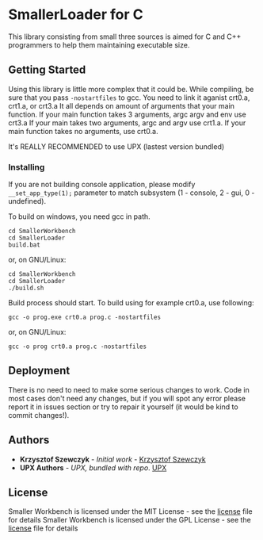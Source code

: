 # SmallerLoader for C

This library consisting from small three sources is aimed for C and C++ programmers to
help them maintaining executable size.

## Getting Started

Using this library is little more complex that it could be. While compiling, be sure that you pass `-nostartfiles` to gcc.
You need to link it aganist crt0.a, crt1.a, or crt3.a It all depends on amount of arguments that your main function.
If your main function takes 3 arguments, argc argv and env use crt3.a If your main takes two arguments, argc and argv use
crt1.a. If your main function takes no arguments, use crt0.a. 

It's REALLY RECOMMENDED to use UPX (lastest version bundled)

### Installing

If you are not building console application, please modify `__set_app_type(1);` parameter to match subsystem (1 - console,
2 - gui, 0 - undefined). 

To build on windows, you need gcc in path.

```
cd SmallerWorkbench
cd SmallerLoader
build.bat
```

or, on GNU/Linux:

```
cd SmallerWorkbench
cd SmallerLoader
./build.sh
```

Build process should start. To build using for example crt0.a, use following:

```
gcc -o prog.exe crt0.a prog.c -nostartfiles
```

or, on GNU/Linux:

```
gcc -o prog crt0.a prog.c -nostartfiles
```

## Deployment

There is no need to need to make some serious changes to work. Code in most cases don't need any changes, but if you will spot any error please report it in issues section or try to repair it yourself (it would be kind to commit changes!).

## Authors

* **Krzysztof Szewczyk** - *Initial work* - [Krzysztof Szewczyk](https://github.com/KrzysztofSzewczyk)
* **UPX Authors** - *UPX, bundled with repo*. [UPX](https://upx.github.io/)

## License

Smaller Workbench is licensed under the MIT License - see the [license](LICENSE) file for details
Smaller Workbench is licensed under the GPL License - see the [license](https://github.com/upx/upx/blob/v3.94/LICENSE) file for details